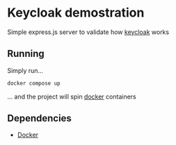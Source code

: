# Keycloak demostration
Simple express.js server to validate how [keycloak](https://www.keycloak.org) works

## Running
Simply run...

```bash
docker compose up
```

... and the project will spin [docker](https://docs.docker.com/get-docker/) containers

## Dependencies
- [Docker](https://docs.docker.com/get-docker/)
